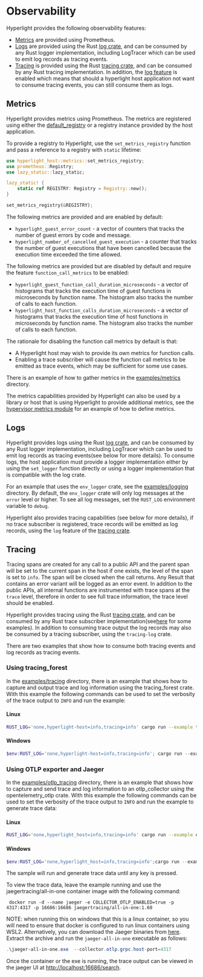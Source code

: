 # Observability

Hyperlight provides the following observability features:

* [Metrics](#metrics) are provided using Prometheus.
* [Logs](#logs) are provided using the Rust [log crate](https://docs.rs/log/0.4.6/log/), and can be consumed by any Rust logger implementation, including LogTracer which can be used to emit log records as tracing events.
* [Tracing](#tracing) is provided using the Rust [tracing crate](https://docs.rs/tracing/0.1.37/tracing/), and can be consumed by any Rust tracing implementation. In addition, the [log feature](https://docs.rs/tracing/latest/tracing/#crate-feature-flags) is enabled which means that should a hyperlight host application not want to consume tracing events, you can still consume them as logs.

## Metrics

Hyperlight provides metrics using Prometheus. The metrics are registered using either the [default_registry](https://docs.rs/prometheus/latest/prometheus/fn.default_registry.html) or a registry instance provided by the host application.

To provide a registry to Hyperlight, use the `set_metrics_registry` function and pass a reference to a registry with `static` lifetime:

```rust
use hyperlight_host::metrics::set_metrics_registry;
use prometheus::Registry;
use lazy_static::lazy_static;

lazy_static! {
    static ref REGISTRY: Registry = Registry::new();
}

set_metrics_registry(&REGISTRY);
```

The following metrics are provided and are enabled by default:

* `hyperlight_guest_error_count` - a vector of counters that tracks the number of guest errors by code and message.
* `hyperlight_number_of_cancelled_guest_execution` - a counter that tracks the number of guest executions that have been cancelled because the execution time exceeded the time allowed.

The following metrics are provided but are disabled by default and require the feature `function_call_metrics` to be enabled:

* `hyperlight_guest_function_call_duration_microseconds` - a vector of histograms that tracks the execution time of guest functions in microseconds by function name. The histogram also tracks the number of calls to each function.
* `hyperlight_host_function_calls_duration_microseconds` - a vector of histograms that tracks the execution time of host functions in microseconds by function name. The histogram also tracks the number of calls to each function.

The rationale for disabling the function call metrics by default is that:

* A Hyperlight host may wish to provide its own metrics for function calls.
* Enabling a trace subscriber will cause the function call metrics to be emitted as trace events, which may be sufficient for some use cases.

There is an example of how to gather metrics in the [examples/metrics](../src/hyperlight_host/examples/metrics) directory.

The metrics capabilities provided by Hyperlight can also be used by a library or host that is using Hyperlight to provide additional metrics, see the [hypervisor metrics module](../src/hyperlight_host/src/hypervisor/metrics.rs) for an example of how to define metrics.

## Logs

Hyperlight provides logs using the Rust [log crate](https://docs.rs/log/0.4.6/log/), and can be consumed by any Rust logger implementation, including LogTracer which can be used to emit log records as tracing events(see below for more details). To consume logs, the host application must provide a logger implementation either by using the `set_logger` function directly or using a logger implementation that is compatible with the log crate.

For an example that uses the `env_logger` crate, see the [examples/logging](../src/hyperlight_host/examples/logging) directory. By default, the `env_logger` crate will only log messages at the `error` level or higher. To see all log messages, set the `RUST_LOG` environment variable to `debug`.

Hyperlight also provides tracing capabilities (see below for more details), if no trace subscriber is registered, trace records will be emitted as log records, using the `log` feature of the [tracing crate](https://docs.rs/tracing/latest/tracing/#crate-feature-flags).

## Tracing

Tracing spans are created for any call to a public API and the parent span will be set to the current span in the host if one exists, the level of the span is set to `info`. The span will be closed when the call returns. Any Result that contains an error variant will be logged as an error event. In addition to the public APIs, all internal functions are instrumented with trace spans at the `trace` level, therefore in order to see full trace information, the trace level should be enabled.

Hyperlight provides tracing using the Rust [tracing crate](https://docs.rs/tracing/0.1.37/tracing/), and can be consumed by any Rust trace subscriber implementation(see[here](https://docs.rs/tracing/latest/tracing/index.html#related-crates) for some examples). In addition to consuming trace output the log records may also be consumed by a tracing subscriber, using the `tracing-log` crate.

There are two examples that show how to consume both tracing events and log records as tracing events.

### Using tracing_forest

In the [examples/tracing](../src/hyperlight_host/examples/tracing) directory, there is an example that shows how to capture and output trace and log information using the tracing_forest crate. With this example the following commands can be used to set the verbosity of the trace output to `INFO` and run the example:

#### Linux

```bash
RUST_LOG='none,hyperlight-host=info,tracing=info' cargo run --example tracing
```

#### Windows

```powershell
$env:RUST_LOG='none,hyperlight-host=info,tracing=info'; cargo run --example tracing
```

### Using OTLP exporter and Jaeger

In the [examples/otlp_tracing](../src/hyperlight_host/examples/otlp_tracing) directory, there is an example that shows how to capture and send trace and log information to an otlp_collector using the opentelemetry_otlp crate. With this example the following commands can be used to set the verbosity of the trace output to `INFO` and run the example to generate trace data:

#### Linux

```bash
RUST_LOG='none,hyperlight_host=info,tracing=info' cargo run --example otlp_tracing
```

#### Windows

```powershell
$env:RUST_LOG='none,hyperlight_host=info,tracing=info';cargo run --example otlp_tracing
```

The sample will run and generate trace data until any key is pressed.

To view the trace data, leave the example running and use the jaegertracing/all-in-one container image with the following command:

```console
 docker run -d --name jaeger -e COLLECTOR_OTLP_ENABLED=true -p 4317:4317 -p 16686:16686 jaegertracing/all-in-one:1.60
```

NOTE: when running this on windows that this is a linux container, so you will need to ensure that docker is configured to run linux containers using WSL2. Alternatively, you can download the Jaeger binaries from [here](https://www.jaegertracing.io/download/). Extract the archive and run the `jaeger-all-in-one` executable as follows:

```powershell
.\jaeger-all-in-one.exe  --collector.otlp.grpc.host-port=4317
```

Once the container or the exe is running, the trace output can be viewed in the jaeger UI at [http://localhost:16686/search](http://localhost:16686/search).
